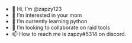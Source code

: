 - 👋 Hi, I’m @zapzy123
- 👀 I’m interested in your mom
- 🌱 I’m currently learning python
- 💞️ I’m looking to collaborate on raid tools
- 📫 How to reach me is zapzy#5314 on discord.

<!---
zapzy123/zapzy123 is a ✨ special ✨ repository because its `README.md` (this file) appears on your GitHub profile.
You can click the Preview link to take a look at your changes.
--->
